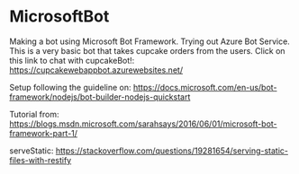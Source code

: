 # MicrosoftBot
Making a bot using Microsoft Bot Framework. Trying out Azure Bot Service. 
This is a very basic bot that takes cupcake orders from the users.
Click on this link to chat with cupcakeBot!:
https://cupcakewebappbot.azurewebsites.net/

Setup following the guideline on: https://docs.microsoft.com/en-us/bot-framework/nodejs/bot-builder-nodejs-quickstart

Tutorial from: https://blogs.msdn.microsoft.com/sarahsays/2016/06/01/microsoft-bot-framework-part-1/

serveStatic: https://stackoverflow.com/questions/19281654/serving-static-files-with-restify